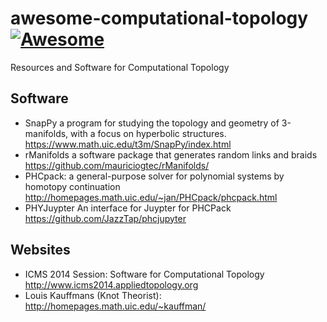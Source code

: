 # awesome-computational-topology  [![Awesome](https://awesome.re/badge.svg)](https://awesome.re)
Resources and Software for Computational Topology
## Software
- SnapPy a program for studying the topology and geometry of 3-manifolds, with a focus on hyperbolic structures.  https://www.math.uic.edu/t3m/SnapPy/index.html 
- rManifolds a software package that generates random links and braids https://github.com/mauriciogtec/rManifolds/
- PHCpack: a general-purpose solver 
for polynomial systems by homotopy continuation http://homepages.math.uic.edu/~jan/PHCpack/phcpack.html
- PHYJuypter An interface for Juypter for PHCPack https://github.com/JazzTap/phcjupyter
## Websites
- ICMS 2014 Session: Software for Computational Topology http://www.icms2014.appliedtopology.org
- Louis Kauffmans (Knot Theorist): http://homepages.math.uic.edu/~kauffman/ 
